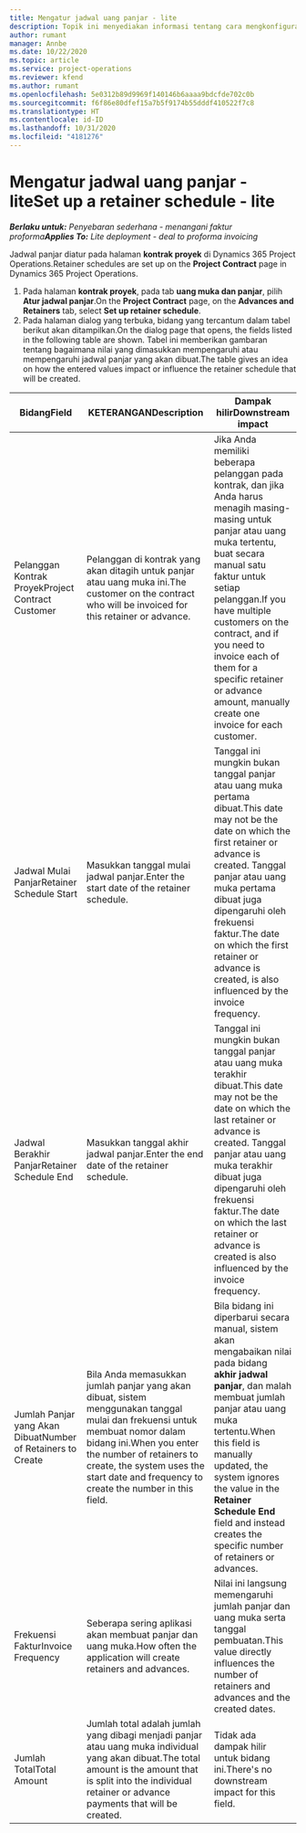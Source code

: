 ```yaml
---
title: Mengatur jadwal uang panjar - lite
description: Topik ini menyediakan informasi tentang cara mengkonfigurasi jadwal panjar di Project Operations.
author: rumant
manager: Annbe
ms.date: 10/22/2020
ms.topic: article
ms.service: project-operations
ms.reviewer: kfend
ms.author: rumant
ms.openlocfilehash: 5e0312b89d9969f140146b6aaaa9bdcfde702c0b
ms.sourcegitcommit: f6f86e80dfef15a7b5f9174b55dddf410522f7c8
ms.translationtype: HT
ms.contentlocale: id-ID
ms.lasthandoff: 10/31/2020
ms.locfileid: "4181276"
---
```

# <a name="set-up-a-retainer-schedule---lite"></a><span data-ttu-id="17bb4-103">Mengatur jadwal uang panjar - lite</span><span class="sxs-lookup"><span data-stu-id="17bb4-103">Set up a retainer schedule - lite</span></span>

<span data-ttu-id="17bb4-104">_**Berlaku untuk:** Penyebaran sederhana - menangani faktur proforma_</span><span class="sxs-lookup"><span data-stu-id="17bb4-104">_**Applies To:** Lite deployment - deal to proforma invoicing_</span></span>

<span data-ttu-id="17bb4-105">Jadwal panjar diatur pada halaman **kontrak proyek** di Dynamics 365 Project Operations.</span><span class="sxs-lookup"><span data-stu-id="17bb4-105">Retainer schedules are set up on the **Project Contract** page in Dynamics 365 Project Operations.</span></span>

1. <span data-ttu-id="17bb4-106">Pada halaman **kontrak proyek**, pada tab **uang muka dan panjar**, pilih **Atur jadwal panjar**.</span><span class="sxs-lookup"><span data-stu-id="17bb4-106">On the **Project Contract** page, on the **Advances and Retainers** tab, select **Set up retainer schedule**.</span></span>
2. <span data-ttu-id="17bb4-107">Pada halaman dialog yang terbuka, bidang yang tercantum dalam tabel berikut akan ditampilkan.</span><span class="sxs-lookup"><span data-stu-id="17bb4-107">On the dialog page that opens, the fields listed in the following table are shown.</span></span> <span data-ttu-id="17bb4-108">Tabel ini memberikan gambaran tentang bagaimana nilai yang dimasukkan mempengaruhi atau mempengaruhi jadwal panjar yang akan dibuat.</span><span class="sxs-lookup"><span data-stu-id="17bb4-108">The table gives an idea on how the entered values impact or influence the retainer schedule that will be created.</span></span>

| <span data-ttu-id="17bb4-109">Bidang</span><span class="sxs-lookup"><span data-stu-id="17bb4-109">Field</span></span> | <span data-ttu-id="17bb4-110">KETERANGAN</span><span class="sxs-lookup"><span data-stu-id="17bb4-110">Description</span></span> | <span data-ttu-id="17bb4-111">Dampak hilir</span><span class="sxs-lookup"><span data-stu-id="17bb4-111">Downstream impact</span></span> |
| --- | --- | --- |
| <span data-ttu-id="17bb4-112">Pelanggan Kontrak Proyek</span><span class="sxs-lookup"><span data-stu-id="17bb4-112">Project Contract Customer</span></span> | <span data-ttu-id="17bb4-113">Pelanggan di kontrak yang akan ditagih untuk panjar atau uang muka ini.</span><span class="sxs-lookup"><span data-stu-id="17bb4-113">The customer on the contract who will be invoiced for this retainer or advance.</span></span> | <span data-ttu-id="17bb4-114">Jika Anda memiliki beberapa pelanggan pada kontrak, dan jika Anda harus menagih masing-masing untuk panjar atau uang muka tertentu, buat secara manual satu faktur untuk setiap pelanggan.</span><span class="sxs-lookup"><span data-stu-id="17bb4-114">If you have multiple customers on the contract, and if you need to invoice each of them for a specific retainer or advance amount, manually create one invoice for each customer.</span></span> |
| <span data-ttu-id="17bb4-115">Jadwal Mulai Panjar</span><span class="sxs-lookup"><span data-stu-id="17bb4-115">Retainer Schedule Start</span></span> | <span data-ttu-id="17bb4-116">Masukkan tanggal mulai jadwal panjar.</span><span class="sxs-lookup"><span data-stu-id="17bb4-116">Enter the start date of the retainer schedule.</span></span> | <span data-ttu-id="17bb4-117">Tanggal ini mungkin bukan tanggal panjar atau uang muka pertama dibuat.</span><span class="sxs-lookup"><span data-stu-id="17bb4-117">This date may not be the date on which the first retainer or advance is created.</span></span> <span data-ttu-id="17bb4-118">Tanggal panjar atau uang muka pertama dibuat juga dipengaruhi oleh frekuensi faktur.</span><span class="sxs-lookup"><span data-stu-id="17bb4-118">The date on which the first retainer or advance is created, is also influenced by the invoice frequency.</span></span> |
| <span data-ttu-id="17bb4-119">Jadwal Berakhir Panjar</span><span class="sxs-lookup"><span data-stu-id="17bb4-119">Retainer Schedule End</span></span> | <span data-ttu-id="17bb4-120">Masukkan tanggal akhir jadwal panjar.</span><span class="sxs-lookup"><span data-stu-id="17bb4-120">Enter the end date of the retainer schedule.</span></span> | <span data-ttu-id="17bb4-121">Tanggal ini mungkin bukan tanggal panjar atau uang muka terakhir dibuat.</span><span class="sxs-lookup"><span data-stu-id="17bb4-121">This date may not be the date on which the last retainer or advance is created.</span></span> <span data-ttu-id="17bb4-122">Tanggal panjar atau uang muka terakhir dibuat juga dipengaruhi oleh frekuensi faktur.</span><span class="sxs-lookup"><span data-stu-id="17bb4-122">The date on which the last retainer or advance is created is also influenced by the invoice frequency.</span></span> |
| <span data-ttu-id="17bb4-123">Jumlah Panjar yang Akan Dibuat</span><span class="sxs-lookup"><span data-stu-id="17bb4-123">Number of Retainers to Create</span></span> | <span data-ttu-id="17bb4-124">Bila Anda memasukkan jumlah panjar yang akan dibuat, sistem menggunakan tanggal mulai dan frekuensi untuk membuat nomor dalam bidang ini.</span><span class="sxs-lookup"><span data-stu-id="17bb4-124">When you enter the number of retainers to create, the system uses the start date and frequency to create the number in this field.</span></span> | <span data-ttu-id="17bb4-125">Bila bidang ini diperbarui secara manual, sistem akan mengabaikan nilai pada bidang **akhir jadwal panjar**, dan malah membuat jumlah panjar atau uang muka tertentu.</span><span class="sxs-lookup"><span data-stu-id="17bb4-125">When this field is manually updated, the system ignores the value in the **Retainer Schedule End** field and instead creates the specific number of retainers or advances.</span></span> |
| <span data-ttu-id="17bb4-126">Frekuensi Faktur</span><span class="sxs-lookup"><span data-stu-id="17bb4-126">Invoice Frequency</span></span> | <span data-ttu-id="17bb4-127">Seberapa sering aplikasi akan membuat panjar dan uang muka.</span><span class="sxs-lookup"><span data-stu-id="17bb4-127">How often the application will create retainers and advances.</span></span> | <span data-ttu-id="17bb4-128">Nilai ini langsung memengaruhi jumlah panjar dan uang muka serta tanggal pembuatan.</span><span class="sxs-lookup"><span data-stu-id="17bb4-128">This value directly influences the number of retainers and advances and the created dates.</span></span> |
| <span data-ttu-id="17bb4-129">Jumlah Total</span><span class="sxs-lookup"><span data-stu-id="17bb4-129">Total Amount</span></span> | <span data-ttu-id="17bb4-130">Jumlah total adalah jumlah yang dibagi menjadi panjar atau uang muka individual yang akan dibuat.</span><span class="sxs-lookup"><span data-stu-id="17bb4-130">The total amount is the amount that is split into the individual retainer or advance payments that will be created.</span></span> | <span data-ttu-id="17bb4-131">Tidak ada dampak hilir untuk bidang ini.</span><span class="sxs-lookup"><span data-stu-id="17bb4-131">There's no downstream impact for this field.</span></span> |

